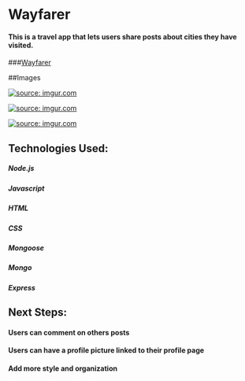 # Wayfarer

#### This is a travel app that lets users share posts about cities they have visited. 

###<a href="https://ancient-stream-69862.herokuapp.com">Wayfarer</a>

##Images

<a href="https://imgur.com/DOsrAoJ"><img src="https://i.imgur.com/DOsrAoJ.png" title="source: imgur.com" /></a>


<a href="https://imgur.com/mz8a6MN"><img src="https://i.imgur.com/mz8a6MN.png" title="source: imgur.com" /></a>

<a href="https://imgur.com/xDEP005"><img src="https://i.imgur.com/xDEP005.png" title="source: imgur.com" /></a>

## Technologies Used:
##### Node.js
##### Javascript
##### HTML 
##### CSS
##### Mongoose
##### Mongo
##### Express

## Next Steps: 

#### Users can comment on others posts
#### Users can have a profile picture linked to their profile page
#### Add more style and organization 

